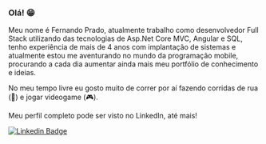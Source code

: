 ### Olá! 😁

Meu nome é Fernando Prado, atualmente trabalho como desenvolvedor Full Stack utilizando das tecnologias de Asp.Net Core MVC, Angular e SQL, tenho experiência de mais de 4 anos com implantação de sistemas e atualmente estou me aventurando no mundo da programação mobile, procurando a cada dia aumentar ainda mais meu portfólio de conhecimento e ideias.

No meu tempo livre eu gosto muito de correr por aí fazendo corridas de rua (🏃) e jogar videogame (🎮).

Meu perfil completo pode ser visto no LinkedIn, até mais!

[![Linkedin Badge](https://img.shields.io/badge/-LinkedIn-blue?style=flat-square&logo=Linkedin&logoColor=white&link=https://www.linkedin.com/in/fernando-prado-122976156/)](https://www.linkedin.com/in/fernando-prado-122976156/)
